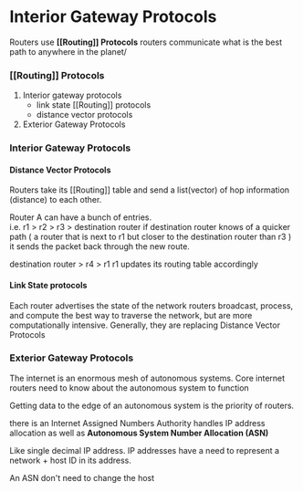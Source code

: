# Interior Gateway Protocols

Routers use **[[Routing]] Protocols** routers communicate what is the best path to anywhere in the planet/ 

### [[Routing]] Protocols
1. Interior gateway protocols
	- link state [[Routing]] protocols
	- distance vector protocols
1. Exterior Gateway Protocols

### Interior Gateway Protocols

#### Distance Vector Protocols
Routers take its [[Routing]] table and send a list(vector) of hop information (distance) to each other.

Router A can have a bunch of entries.  
i.e. r1 > r2 > r3 > destination router
	if destination router knows of a quicker path ( a router that is next to r1 but closer to the destination router than r3 ) it sends the packet back through the new route.

destination router > r4 > r1 
r1 updates its routing table accordingly

#### Link State protocols
Each router advertises the state of the network
routers broadcast, process, and compute the best way to traverse the network, but are more computationally intensive. Generally, they are replacing Distance Vector Protocols

### Exterior Gateway Protocols
The internet is an enormous mesh  of autonomous systems. Core internet routers need to know about the autonomous system to function

Getting data to the edge of an autonomous system is the priority of routers.

there is an Internet Assigned Numbers Authority handles IP address allocation as well as **Autonomous System Number Allocation (ASN)**

Like single decimal IP address. IP addresses have a need to represent a network + host ID in its address.

An ASN don't need  to change the host


